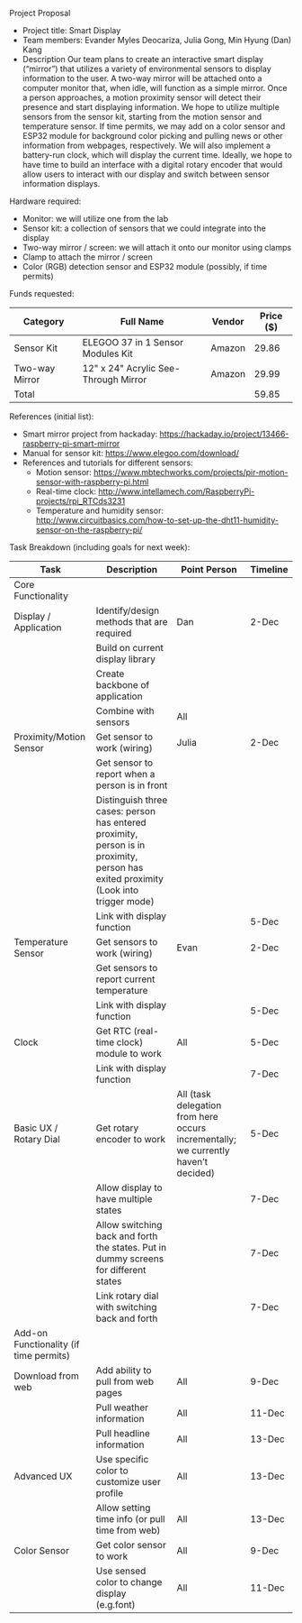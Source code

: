
Project Proposal

* Project title: Smart Display
* Team members: Evander Myles Deocariza, Julia Gong, Min Hyung (Dan) Kang
* Description Our team plans to create an interactive smart display (“mirror”) that utilizes a variety of environmental sensors to display information to the user. A two-way mirror will be attached onto a computer monitor that, when idle, will function as a simple mirror. Once a person approaches, a motion proximity sensor will detect their presence and start displaying information. We hope to utilize multiple sensors from the sensor kit, starting from the motion sensor and temperature sensor. If time permits, we may add on a color sensor and ESP32 module for background color picking and pulling news or other information from webpages, respectively. We will also implement a battery-run clock, which will display the current time. Ideally, we hope to have time to build an interface with a digital rotary encoder that would allow users to interact with our display and switch between sensor information displays.

Hardware required:
* Monitor: we will utilize one from the lab
* Sensor kit: a collection of sensors that we could integrate into the display
* Two-way mirror / screen: we will attach it onto our monitor using clamps
* Clamp to attach the mirror / screen
* Color (RGB) detection sensor and ESP32 module (possibly, if time permits)

Funds requested:

| Category       | Full Name                            | Vendor | Price ($) |
|----------------|--------------------------------------|--------|-----------|
| Sensor Kit     | ELEGOO 37 in 1 Sensor Modules Kit    | Amazon | 29.86     |
| Two-way Mirror | 12" x 24" Acrylic See-Through Mirror | Amazon | 29.99     |
| Total          |                                      |        | 59.85     |

References (initial list):
* Smart mirror project from hackaday: https://hackaday.io/project/13466-raspberry-pi-smart-mirror
* Manual for sensor kit: https://www.elegoo.com/download/
* References and tutorials for different sensors:
  * Motion sensor: https://www.mbtechworks.com/projects/pir-motion-sensor-with-raspberry-pi.html
  * Real-time clock: http://www.intellamech.com/RaspberryPi-projects/rpi_RTCds3231
  * Temperature and humidity sensor: http://www.circuitbasics.com/how-to-set-up-the-dht11-humidity-sensor-on-the-raspberry-pi/

Task Breakdown (including goals for next week):

| Task                                   | Description                                                                                                                         | Point Person                                                                       | Timeline |
|----------------------------------------|-------------------------------------------------------------------------------------------------------------------------------------|------------------------------------------------------------------------------------|----------|
| Core Functionality                     |                                                                                                                                     |                                                                                    |          |
| Display / Application                  | Identify/design methods that are required                                                                                           | Dan                                                                                | 2-Dec    |
|                                        | Build on current display library                                                                                                    |                                                                                    |          |
|                                        | Create backbone of application                                                                                                      |                                                                                    |          |
|                                        | Combine with sensors                                                                                                                | All                                                                                |          |
| Proximity/Motion Sensor                | Get sensor to work (wiring)                                                                                                         | Julia                                                                              | 2-Dec    |
|                                        | Get sensor to report when a person is in front                                                                                      |                                                                                    |          |
|                                        | Distinguish three cases: person has entered proximity, person is in proximity, person has exited proximity (Look into trigger mode) |                                                                                    |          |
|                                        | Link with display function                                                                                                          |                                                                                    | 5-Dec    |
| Temperature Sensor                     | Get sensors to work (wiring)                                                                                                        | Evan                                                                               | 2-Dec    |
|                                        | Get sensors to report current temperature                                                                                           |                                                                                    |          |
|                                        | Link with display function                                                                                                          |                                                                                    | 5-Dec    |
| Clock                                  | Get RTC (real-time clock) module to work                                                                                            | All                                                                                | 5-Dec    |
|                                        | Link with display function                                                                                                          |                                                                                    | 7-Dec    |
| Basic UX / Rotary Dial                 | Get rotary encoder to work                                                                                                          | All (task delegation from here occurs incrementally; we currently haven’t decided) | 5-Dec    |
|                                        | Allow display to have multiple states                                                                                               |                                                                                    | 7-Dec    |
|                                        | Allow switching back and forth the states. Put in dummy screens for different states                                                |                                                                                    | 7-Dec    |
|                                        | Link rotary dial with switching back and forth                                                                                      |                                                                                    | 7-Dec    |
| Add-on Functionality (if time permits) |                                                                                                                                     |                                                                                    |          |
| Download from web                      | Add ability to pull from web pages                                                                                                  | All                                                                                | 9-Dec    |
|                                        | Pull weather information                                                                                                            | All                                                                                | 11-Dec   |
|                                        | Pull headline information                                                                                                           | All                                                                                | 13-Dec   |
| Advanced UX                            | Use specific color to customize user profile                                                                                        | All                                                                                | 13-Dec   |
|                                        | Allow setting time info (or pull time from web)                                                                                     | All                                                                                | 13-Dec   |
| Color Sensor                           | Get color sensor to work                                                                                                            | All                                                                                | 9-Dec    |
|                                        | Use sensed color to change display (e.g.font)                                                                                       | All                                                                                | 11-Dec   |
